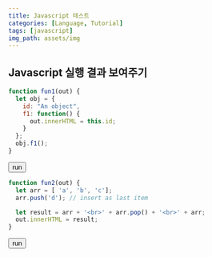 ```yaml
---
title: Javascript 테스트
categories: [Language, Tutorial]
tags: [javascript]
img_path: assets/img
---
```


## Javascript 실행 결과 보여주기

```js
function fun1(out) {
  let obj = {
    id: "An object",
    f1: function() {
      out.innerHTML = this.id;
    }
  };
  obj.f1();
}
```
<p id="out1"></p>
<button id="button1" onclick="toggle(fun1, 'out1')">run</button>

```js
function fun2(out) {
  let arr = [ 'a', 'b', 'c'];
  arr.push('d'); // insert as last item

  let result = arr + '<br>' + arr.pop() + '<br>' + arr;
  out.innerHTML = result;
}
```
<p id="out2"></p>
<button id="button2" onclick="toggle(fun2, 'out2')">run</button>

<script src="/assets/js/test.js"></script>

